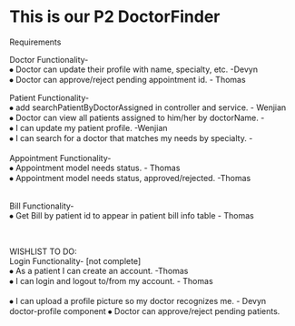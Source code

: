<h1>This is our P2 DoctorFinder</h1>

<p>
Requirements
<br/>


Doctor Functionality-
<br/>
⦁ Doctor can update their profile with name, specialty, etc. -Devyn 
<br/>
⦁ Doctor can approve/reject pending appointment id. - Thomas
<br/>


Patient Functionality-
<br/>
⦁ add searchPatientByDoctorAssigned in controller and service. - Wenjian
<br/>
⦁ Doctor can view all patients assigned to him/her by doctorName. - 
<br/>
⦁ I can update my patient profile. -Wenjian
<br/>
⦁ I can search for a doctor that matches my needs by specialty. -
<br/>
<br/>
Appointment Functionality-
<br/>
⦁ Appointment model needs status. - Thomas
<br/>
⦁ Appointment model needs status, approved/rejected. -Thomas
<br/>
<br/>

Bill Functionality-
<br/>
⦁ Get Bill by patient id to appear in patient bill info table - Thomas
</p>
<br/>

WISHLIST TO DO:
<br/>
Login Functionality-
[not complete]
<br/>
⦁ As a patient I can create an account. -Thomas
<br/>
⦁ I can login and logout to/from my account. - Thomas
<br/>
<br/>
⦁ I can upload a profile picture so my doctor recognizes me. - Devyn
doctor-profile component
⦁ Doctor can approve/reject pending patients.
<br/>